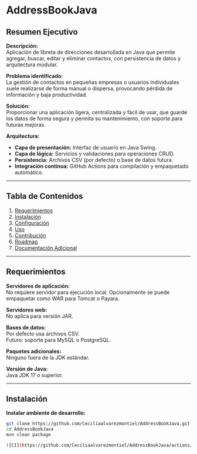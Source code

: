# AddressBookJava

## Resumen Ejecutivo

**Descripción:**  
Aplicación de libreta de direcciones desarrollada en Java que permite agregar, buscar, editar y eliminar contactos, con persistencia de datos y arquitectura modular.

**Problema identificado:**  
La gestión de contactos en pequeñas empresas o usuarios individuales suele realizarse de forma manual o dispersa, provocando pérdida de información y baja productividad.

**Solución:**  
Proporcionar una aplicación ligera, centralizada y fácil de usar, que guarde los datos de forma segura y permita su mantenimiento, con soporte para futuras mejoras.

**Arquitectura:**  
- **Capa de presentación:** Interfaz de usuario en Java Swing.  
- **Capa de lógica:** Servicios y validaciones para operaciones CRUD.  
- **Persistencia:** Archivos CSV (por defecto) o base de datos futura.  
- **Integración continua:** GitHub Actions para compilación y empaquetado automático.

---

## Tabla de Contenidos
1. [Requerimientos](#requerimientos)
2. [Instalación](#instalación)
3. [Configuración](#configuración)
4. [Uso](#uso)
5. [Contribución](#contribución)
6. [Roadmap](#roadmap)
7. [Documentación Adicional](#documentación-adicional)

---

## Requerimientos
**Servidores de aplicación:**  
No requiere servidor para ejecución local. Opcionalmente se puede empaquetar como WAR para Tomcat o Payara.

**Servidores web:**  
No aplica para versión JAR.

**Bases de datos:**  
Por defecto usa archivos CSV.  
Futuro: soporte para MySQL o PostgreSQL.

**Paquetes adicionales:**  
Ninguno fuera de la JDK estándar.

**Versión de Java:**  
Java JDK 17 o superior.

---

## Instalación

**Instalar ambiente de desarrollo:**
```bash
git clone https://github.com/Ceciliaalvarezmontiel/AddressBookJava.git
cd AddressBookJava
mvn clean package

![CI](https://github.com/Ceciliaalvarezmontiel/AddressBookJava/actions/workflows/java-ci.yml/badge.svg)
